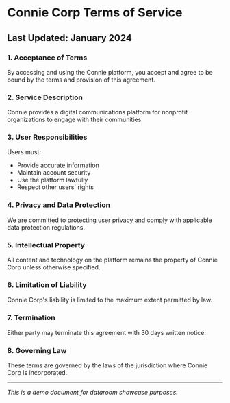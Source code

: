 # Connie Corp Terms of Service

## Last Updated: January 2024

### 1. Acceptance of Terms

By accessing and using the Connie platform, you accept and agree to be bound by the terms and provision of this agreement.

### 2. Service Description

Connie provides a digital communications platform for nonprofit organizations to engage with their communities.

### 3. User Responsibilities

Users must:
- Provide accurate information
- Maintain account security
- Use the platform lawfully
- Respect other users' rights

### 4. Privacy and Data Protection

We are committed to protecting user privacy and comply with applicable data protection regulations.

### 5. Intellectual Property

All content and technology on the platform remains the property of Connie Corp unless otherwise specified.

### 6. Limitation of Liability

Connie Corp's liability is limited to the maximum extent permitted by law.

### 7. Termination

Either party may terminate this agreement with 30 days written notice.

### 8. Governing Law

These terms are governed by the laws of the jurisdiction where Connie Corp is incorporated.

---
*This is a demo document for dataroom showcase purposes.*